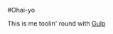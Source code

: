 #Ohai-yo

This is me toolin' round with [Gulp](https://scotch.io/tutorials/automate-your-tasks-easily-with-gulp-js)